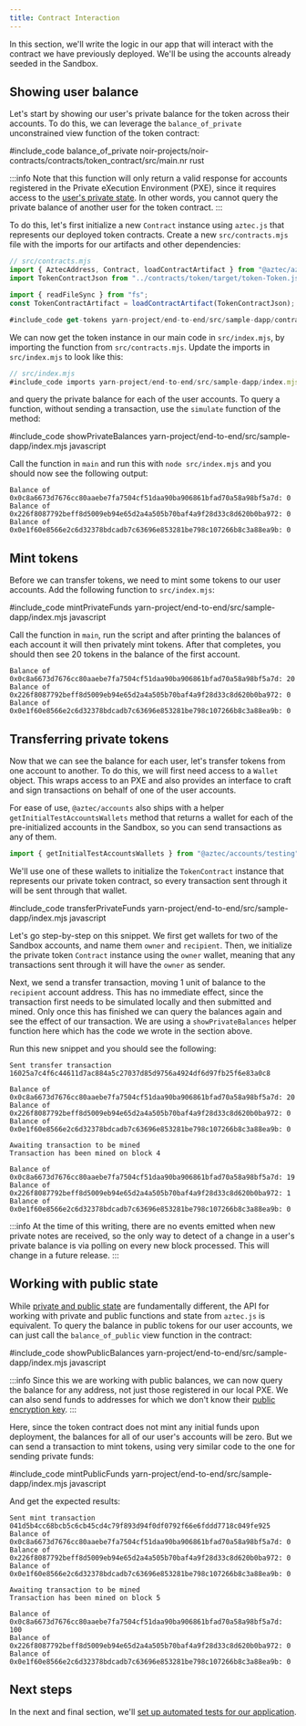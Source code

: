 ```yaml
---
title: Contract Interaction
---
```


In this section, we'll write the logic in our app that will interact with the contract we have previously deployed. We'll be using the accounts already seeded in the Sandbox.

## Showing user balance

Let's start by showing our user's private balance for the token across their accounts. To do this, we can leverage the `balance_of_private` unconstrained view function of the token contract:

#include_code balance_of_private noir-projects/noir-contracts/contracts/token_contract/src/main.nr rust

:::info
Note that this function will only return a valid response for accounts registered in the Private eXecution Environment (PXE), since it requires access to the [user's private state](../../../../../aztec/concepts/wallets/index.md#private-state). In other words, you cannot query the private balance of another user for the token contract.
:::

To do this, let's first initialize a new `Contract` instance using `aztec.js` that represents our deployed token contracts. Create a new `src/contracts.mjs` file with the imports for our artifacts and other dependencies:

```js
// src/contracts.mjs
import { AztecAddress, Contract, loadContractArtifact } from "@aztec/aztec.js";
import TokenContractJson from "../contracts/token/target/token-Token.json" assert { type: "json" };

import { readFileSync } from "fs";
const TokenContractArtifact = loadContractArtifact(TokenContractJson);

#include_code get-tokens yarn-project/end-to-end/src/sample-dapp/contracts.mjs raw
```

We can now get the token instance in our main code in `src/index.mjs`, by importing the function from `src/contracts.mjs`. Update the imports in `src/index.mjs` to look like this:

```js
// src/index.mjs
#include_code imports yarn-project/end-to-end/src/sample-dapp/index.mjs raw
```

and query the private balance for each of the user accounts. To query a function, without sending a transaction, use the `simulate` function of the method:

#include_code showPrivateBalances yarn-project/end-to-end/src/sample-dapp/index.mjs javascript

Call the function in `main` and run this with `node src/index.mjs` and you should now see the following output:

```
Balance of 0x0c8a6673d7676cc80aaebe7fa7504cf51daa90ba906861bfad70a58a98bf5a7d: 0
Balance of 0x226f8087792beff8d5009eb94e65d2a4a505b70baf4a9f28d33c8d620b0ba972: 0
Balance of 0x0e1f60e8566e2c6d32378bdcadb7c63696e853281be798c107266b8c3a88ea9b: 0
```

## Mint tokens

Before we can transfer tokens, we need to mint some tokens to our user accounts. Add the following function to `src/index.mjs`:

#include_code mintPrivateFunds yarn-project/end-to-end/src/sample-dapp/index.mjs javascript

Call the function in `main`, run the script and after printing the balances of each account it will then privately mint tokens. After that completes, you should then see 20 tokens in the balance of the first account.

```text
Balance of 0x0c8a6673d7676cc80aaebe7fa7504cf51daa90ba906861bfad70a58a98bf5a7d: 20
Balance of 0x226f8087792beff8d5009eb94e65d2a4a505b70baf4a9f28d33c8d620b0ba972: 0
Balance of 0x0e1f60e8566e2c6d32378bdcadb7c63696e853281be798c107266b8c3a88ea9b: 0
```

## Transferring private tokens

Now that we can see the balance for each user, let's transfer tokens from one account to another. To do this, we will first need access to a `Wallet` object. This wraps access to an PXE and also provides an interface to craft and sign transactions on behalf of one of the user accounts.

For ease of use, `@aztec/accounts` also ships with a helper `getInitialTestAccountsWallets` method that returns a wallet for each of the pre-initialized accounts in the Sandbox, so you can send transactions as any of them.

```js
import { getInitialTestAccountsWallets } from "@aztec/accounts/testing";
```

We'll use one of these wallets to initialize the `TokenContract` instance that represents our private token contract, so every transaction sent through it will be sent through that wallet.

#include_code transferPrivateFunds yarn-project/end-to-end/src/sample-dapp/index.mjs javascript

Let's go step-by-step on this snippet. We first get wallets for two of the Sandbox accounts, and name them `owner` and `recipient`. Then, we initialize the private token `Contract` instance using the `owner` wallet, meaning that any transactions sent through it will have the `owner` as sender.

Next, we send a transfer transaction, moving 1 unit of balance to the `recipient` account address. This has no immediate effect, since the transaction first needs to be simulated locally and then submitted and mined. Only once this has finished we can query the balances again and see the effect of our transaction. We are using a `showPrivateBalances` helper function here which has the code we wrote in the section above.

Run this new snippet and you should see the following:

```text
Sent transfer transaction 16025a7c4f6c44611d7ac884a5c27037d85d9756a4924df6d97fb25f6e83a0c8

Balance of 0x0c8a6673d7676cc80aaebe7fa7504cf51daa90ba906861bfad70a58a98bf5a7d: 20
Balance of 0x226f8087792beff8d5009eb94e65d2a4a505b70baf4a9f28d33c8d620b0ba972: 0
Balance of 0x0e1f60e8566e2c6d32378bdcadb7c63696e853281be798c107266b8c3a88ea9b: 0

Awaiting transaction to be mined
Transaction has been mined on block 4

Balance of 0x0c8a6673d7676cc80aaebe7fa7504cf51daa90ba906861bfad70a58a98bf5a7d: 19
Balance of 0x226f8087792beff8d5009eb94e65d2a4a505b70baf4a9f28d33c8d620b0ba972: 1
Balance of 0x0e1f60e8566e2c6d32378bdcadb7c63696e853281be798c107266b8c3a88ea9b: 0
```

:::info
At the time of this writing, there are no events emitted when new private notes are received, so the only way to detect of a change in a user's private balance is via polling on every new block processed. This will change in a future release.
:::

## Working with public state

While [private and public state](../../../../../aztec/concepts/storage/index.md) are fundamentally different, the API for working with private and public functions and state from `aztec.js` is equivalent. To query the balance in public tokens for our user accounts, we can just call the `balance_of_public` view function in the contract:

#include_code showPublicBalances yarn-project/end-to-end/src/sample-dapp/index.mjs javascript

:::info
Since this we are working with public balances, we can now query the balance for any address, not just those registered in our local PXE. We can also send funds to addresses for which we don't know their [public encryption key](../../../../../aztec/concepts/accounts/keys.md#keys-generation).
:::

Here, since the token contract does not mint any initial funds upon deployment, the balances for all of our user's accounts will be zero.
But we can send a transaction to mint tokens, using very similar code to the one for sending private funds:

#include_code mintPublicFunds yarn-project/end-to-end/src/sample-dapp/index.mjs javascript

And get the expected results:

```text
Sent mint transaction 041d5b4cc68bcb5c6cb45cd4c79f893d94f0df0792f66e6fddd7718c049fe925
Balance of 0x0c8a6673d7676cc80aaebe7fa7504cf51daa90ba906861bfad70a58a98bf5a7d: 0
Balance of 0x226f8087792beff8d5009eb94e65d2a4a505b70baf4a9f28d33c8d620b0ba972: 0
Balance of 0x0e1f60e8566e2c6d32378bdcadb7c63696e853281be798c107266b8c3a88ea9b: 0

Awaiting transaction to be mined
Transaction has been mined on block 5

Balance of 0x0c8a6673d7676cc80aaebe7fa7504cf51daa90ba906861bfad70a58a98bf5a7d: 100
Balance of 0x226f8087792beff8d5009eb94e65d2a4a505b70baf4a9f28d33c8d620b0ba972: 0
Balance of 0x0e1f60e8566e2c6d32378bdcadb7c63696e853281be798c107266b8c3a88ea9b: 0
```

## Next steps

In the next and final section, we'll [set up automated tests for our application](./4_testing.md).
